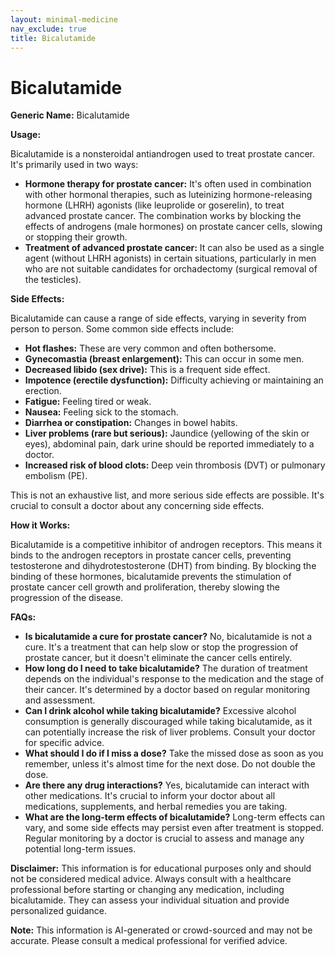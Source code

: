 ```yaml
---
layout: minimal-medicine
nav_exclude: true
title: Bicalutamide
---
```


# Bicalutamide

**Generic Name:** Bicalutamide

**Usage:**

Bicalutamide is a nonsteroidal antiandrogen used to treat prostate cancer.  It's primarily used in two ways:

* **Hormone therapy for prostate cancer:**  It's often used in combination with other hormonal therapies, such as luteinizing hormone-releasing hormone (LHRH) agonists (like leuprolide or goserelin), to treat advanced prostate cancer.  The combination works by blocking the effects of androgens (male hormones) on prostate cancer cells, slowing or stopping their growth.
* **Treatment of advanced prostate cancer:** It can also be used as a single agent (without LHRH agonists) in certain situations, particularly in men who are not suitable candidates for orchadectomy (surgical removal of the testicles).


**Side Effects:**

Bicalutamide can cause a range of side effects, varying in severity from person to person.  Some common side effects include:

* **Hot flashes:** These are very common and often bothersome.
* **Gynecomastia (breast enlargement):** This can occur in some men.
* **Decreased libido (sex drive):** This is a frequent side effect.
* **Impotence (erectile dysfunction):** Difficulty achieving or maintaining an erection.
* **Fatigue:** Feeling tired or weak.
* **Nausea:** Feeling sick to the stomach.
* **Diarrhea or constipation:** Changes in bowel habits.
* **Liver problems (rare but serious):**  Jaundice (yellowing of the skin or eyes), abdominal pain, dark urine should be reported immediately to a doctor.
* **Increased risk of blood clots:**  Deep vein thrombosis (DVT) or pulmonary embolism (PE).

This is not an exhaustive list, and more serious side effects are possible.  It's crucial to consult a doctor about any concerning side effects.


**How it Works:**

Bicalutamide is a competitive inhibitor of androgen receptors.  This means it binds to the androgen receptors in prostate cancer cells, preventing testosterone and dihydrotestosterone (DHT) from binding.  By blocking the binding of these hormones, bicalutamide prevents the stimulation of prostate cancer cell growth and proliferation, thereby slowing the progression of the disease.


**FAQs:**

* **Is bicalutamide a cure for prostate cancer?** No, bicalutamide is not a cure. It's a treatment that can help slow or stop the progression of prostate cancer, but it doesn't eliminate the cancer cells entirely.
* **How long do I need to take bicalutamide?** The duration of treatment depends on the individual's response to the medication and the stage of their cancer.  It's determined by a doctor based on regular monitoring and assessment.
* **Can I drink alcohol while taking bicalutamide?**  Excessive alcohol consumption is generally discouraged while taking bicalutamide, as it can potentially increase the risk of liver problems.  Consult your doctor for specific advice.
* **What should I do if I miss a dose?** Take the missed dose as soon as you remember, unless it's almost time for the next dose.  Do not double the dose.
* **Are there any drug interactions?**  Yes, bicalutamide can interact with other medications.  It's crucial to inform your doctor about all medications, supplements, and herbal remedies you are taking.
* **What are the long-term effects of bicalutamide?** Long-term effects can vary, and some side effects may persist even after treatment is stopped. Regular monitoring by a doctor is crucial to assess and manage any potential long-term issues.


**Disclaimer:** This information is for educational purposes only and should not be considered medical advice.  Always consult with a healthcare professional before starting or changing any medication, including bicalutamide.  They can assess your individual situation and provide personalized guidance.


**Note:** This information is AI-generated or crowd-sourced and may not be accurate. Please consult a medical professional for verified advice.